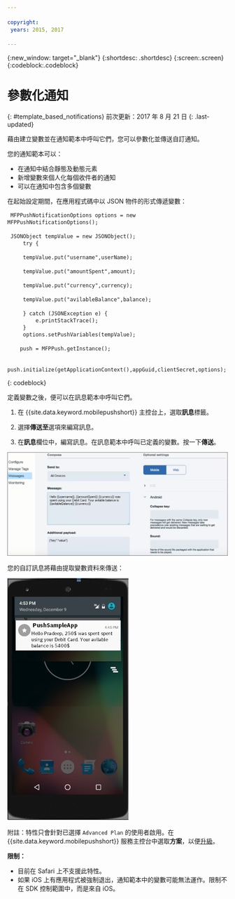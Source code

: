 ```yaml
---

copyright:
 years: 2015, 2017

---
```


{:new_window: target="_blank"}
{:shortdesc: .shortdesc}
{:screen:.screen}
{:codeblock:.codeblock}

# 參數化通知
{: #template_based_notifications}
前次更新：2017 年 8 月 21 日
{: .last-updated}

藉由建立變數並在通知範本中呼叫它們，您可以參數化並傳送自訂通知。

您的通知範本可以：

 - 在通知中結合靜態及動態元素
 - 新增變數來個人化每個收件者的通知
 - 可以在通知中包含多個變數 

在起始設定期間，在應用程式碼中以 JSON 物件的形式傳遞變數：

    
   ```
    MFPPushNotificationOptions options = new MFPPushNotificationOptions();

    JSONObject tempValue = new JSONObject();
        try {
        
		tempValue.put("username",userName);
        
        tempValue.put("amountSpent",amount);
		
        tempValue.put("currency",currency);
		
        tempValue.put("avilableBalance",balance);
        
		} catch (JSONException e) {
            e.printStackTrace();
        }
        options.setPushVariables(tempValue); 
	   
	   push = MFPPush.getInstance();

       push.initialize(getApplicationContext(),appGuid,clientSecret,options);
   ```
{: codeblock}


定義變數之後，便可以在訊息範本中呼叫它們。

1. 在 {{site.data.keyword.mobilepushshort}} 主控台上，選取**訊息**標籤。

2. 選擇**傳送至**選項來編寫訊息。

2. 在**訊息**欄位中，編寫訊息。在訊息範本中呼叫已定義的變數。按一下**傳送**。

![訊息範本](images/message_template.png)

您的自訂訊息將藉由提取變數資料來傳送：

![訊息範例](images/message_template_example.jpg)

附註：特性只會針對已選擇 `Advanced Plan` 的使用者啟用。在 {{site.data.keyword.mobilepushshort}} 服務主控台中選取**方案**，以便[升級](https://console-tok02-red.cdn.s-bluemix.net/docs/account/change-plan.html#changing)。

**限制：**

 - 目前在 Safari 上不支援此特性。
 - 如果 iOS 上有應用程式被強制退出，通知範本中的變數可能無法運作。限制不在 SDK 控制範圍中，而是來自 iOS。








